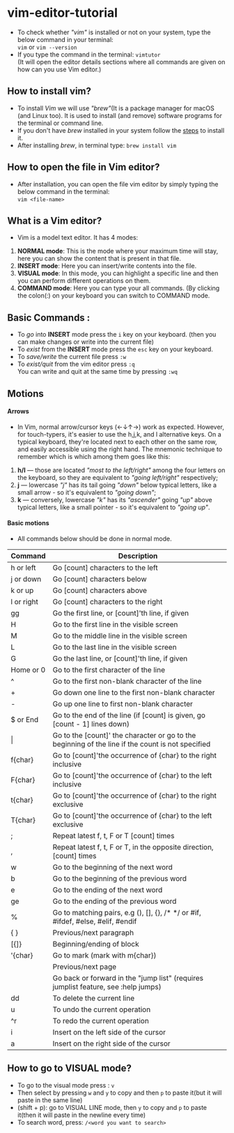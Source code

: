 # vim-editor-tutorial
- To check whether *"vim"* is installed or not on your system, type the below command in your terminal: <br>
	`vim`  or `vim --version`
- If you type the command in the terminal:
    `vimtutor` <br>
	    (It will open the editor details sections where all commands are given on how can you use Vim editor.)

## How to install vim?
  - To install *Vim* we will use *"brew"*(It is a package manager for macOS (and Linux too). It is used to install (and remove) software programs for the terminal or command line. 
  - If you don't have _brew_ installed in your system follow the [steps](https://brew.sh/) to install it.
  - After installing *brew*, in terminal type: `brew install vim`

  ## How to open the file in Vim editor?
  - After installation, you can open the file vim editor by simply typing the below command in the terminal: <br>
    `vim <file-name>`

  ## What is a Vim editor?
  - Vim is a model text editor. It has 4 modes: <br>
  1. **NORMAL mode**: This is the mode where your maximum time will stay, here you can show the content that is present in that file. <br>
  2. **INSERT mode**: Here you can insert/write contents into the file. <br>
  3. **VISUAL mode**: In this mode, you can highlight a specific line and then you can perform different operations on them. <br>
  4. **COMMAND mode**: Here you can type your all commands. (By clicking the colon(:) on your keyboard you can switch to COMMAND mode.

  ## Basic Commands :
  - To *go* into **INSERT** mode press the `i` key on your keyboard. (then you can make changes or write into the current file)
  - To *exist* from the **INSERT** mode press the `esc` key on your keyboard.
  - To *save/write* the current file press `:w`
  - To *exist/quit* from the vim editor press `:q` <br>
    You can write and quit at the same time by pressing `:wq`

## Motions
#### Arrows
  - In Vim, normal arrow/cursor keys (←↓↑→) work as expected. However, for touch-typers, it's easier to use the h,j,k, and l alternative keys. On a typical keyboard, they're located next to each other on the same row, and easily accessible using the right hand. The mnemonic 
  technique to remember which is which among them goes like this:

  1. **h/l** — those are located *"most to the left/right"* among the four letters on the keyboard, so they are equivalent to *"going left/right"*    respectively; <br>
  2. **j** — lowercase _"j"_ has its tail going _"down"_ below typical letters, like a small arrow - so it's equivalent to _"going down"_; <br>
  3. **k** — conversely, lowercase *"k"* has its *"ascender"* going *"up"* above typical letters, like a small pointer - so it's equivalent to *"going up"*.


  #### Basic motions
- All commands below should be done in normal mode.

| Command      | Description                                                                    |
|--------------|--------------------------------------------------------------------------------|
| h or left    | Go [count] characters to the left                                               |
| j or down    | Go [count] characters below                                                     |
| k or up      | Go [count] characters above                                                     |
| l or right   | Go [count] characters to the right                                               |
| gg           | Go the first line, or [count]'th line, if given                                 |
| H            | Go to the first line in the visible screen                                       |
| M            | Go to the middle line in the visible screen                                      |
| L            | Go to the last line in the visible screen                                        |
| G            | Go the last line, or [count]'th line, if given                                   |
| Home or 0    | Go to the first character of the line                                                |
| ^            | Go to the first non-blank character of the line                                      |
| +            | Go down one line to the first non-blank character                                    |
| -            | Go up one line to first non-blank character                                      |
| $ or End     | Go to the end of the line (if [count] is given, go [count - 1] lines down)       |
| \|           | Go to the [count]' the character or go to the beginning of the line if the count is not specified |
| f{char}      | Go to [count]'the occurrence of {char} to the right inclusive                     |
| F{char}      | Go to [count]'the occurrence of {char} to the left inclusive                      |
| t{char}      | Go to [count]'the occurrence of {char} to the right exclusive                      |
| T{char}      | Go to [count]'the occurrence of {char} to the left exclusive                      |
| ;            | Repeat latest f, t, F or T [count] times                                        |
| ,            | Repeat latest f, t, F or T, in the opposite direction, [count] times              |
| w            | Go to the beginning of the next word                                             |
| b            | Go to the beginning of the previous word                                         |
| e            | Go to the ending of the next word                                                 |
| ge           | Go to the ending of the previous word                                             |
| %            | Go to matching pairs, e.g (), [], {}, /* */ or #if, #ifdef, #else, #elif, #endif |
| { }          | Previous/next paragraph                                                          |
| [{]}         | Beginning/ending of block                                                         |
| '{char}      | Go to mark (mark with m{char})                                                   |
| <C-B><C-F>   | Previous/next page                                                               |
| <C-O><C-I>   | Go back or forward in the "jump list" (requires jumplist feature, see :help jumps) |
| dd           | To delete the current line                                                       |
| u            | To undo the current operation                                                    |
| ^r           | To redo the current operation                                                    |
| i            | Insert on the left side of the cursor                                            |
| a            | Insert on the right side of the cursor                                            |


## How to go to VISUAL mode?
- To go to the visual mode press : `v` <br>
- Then select by pressing `w` and `y` to copy and then `p` to paste it(but it will paste in the same line)
-  (shift + p): go to VISUAL LINE mode, then `y` to copy and `p` to paste it(then it will paste in the newline every time)
- To search word, press: `/<word you want to search>`
   


    

